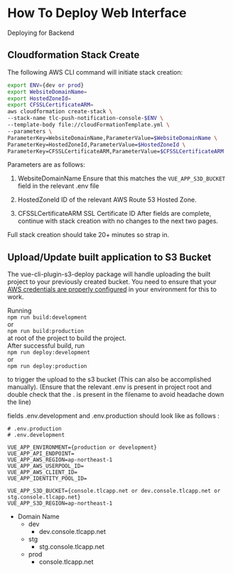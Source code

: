# How To Deploy Web Interface

​Deploying for Backend

## Cloudformation Stack Create

The following AWS CLI command will initiate stack creation:

```bash
export ENV={dev or prod}
export WebsiteDomainName=
export HostedZoneId=
export CFSSLCertificateARM=
aws cloudformation create-stack \
--stack-name tlc-push-notification-console-$ENV \
--template-body file://cloudFormationTemplate.yml \
--parameters \
ParameterKey=WebsiteDomainName,ParameterValue=$WebsiteDomainName \
ParameterKey=HostedZoneId,ParameterValue=$HostedZoneId \
ParameterKey=CFSSLCertificateARM,ParameterValue=$CFSSLCertificateARM
```

Parameters are as follows:

1. WebsiteDomainName
Ensure that this matches the `VUE_APP_S3D_BUCKET` field in the relevant .env file

2. HostedZoneId
ID of the relevant AWS Route 53 Hosted Zone.

3. CFSSLCertificateARM
SSL Certificate ID
After fields are complete, continue with stack creation with no changes to the next two pages.

Full stack creation should take 20+ minutes so strap in.

## Upload/Update built application to S3 Bucket

The vue-cli-plugin-s3-deploy package will handle uploading the built project to your previously created bucket. 
You need to ensure that your [AWS credentials are properly configured](https://docs.aws.amazon.com/cli/latest/userguide/cli-chap-configure.html) in your environment for this to work.

Running  
`npm run build:development`  
or  
`npm run build:production`  
at root of the project to build the project.  
After successful build, run  
`npm run deploy:development`  
or  
`npm run deploy:production`  

to trigger the upload to the s3 bucket (This can also be accomplished manually).
(Ensure that the relevant .env is present in project root and double check that the . is present in the filename to avoid headache down the line)

fields .env.development and .env.production should look like as follows :

```.env
# .env.production
# .env.development

VUE_APP_ENVIRONMENT={production or development}
VUE_APP_API_ENDPOINT=
VUE_APP_AWS_REGION=ap-northeast-1
VUE_APP_AWS_USERPOOL_ID=
VUE_APP_AWS_CLIENT_ID=
VUE_APP_IDENTITY_POOL_ID=

VUE_APP_S3D_BUCKET={console.tlcapp.net or dev.console.tlcapp.net or stg.console.tlcapp.net}
VUE_APP_S3D_REGION=ap-northeast-1
```

- Domain Name
  - dev
    - dev.console.tlcapp.net
  - stg
    - stg.console.tlcapp.net
  - prod
    - console.tlcapp.net
